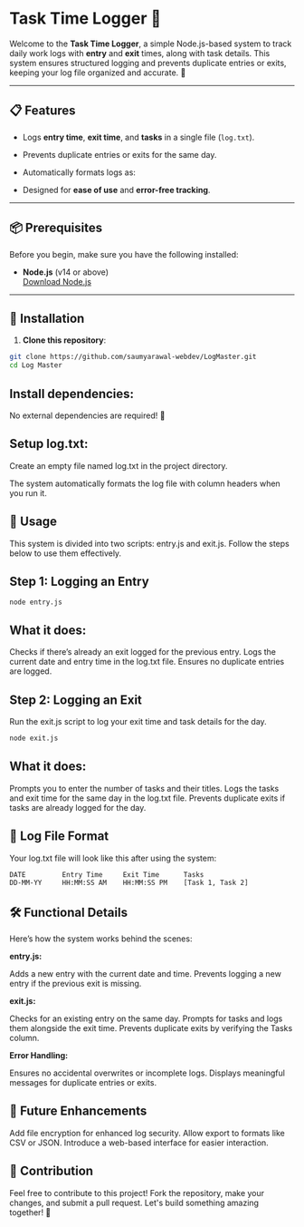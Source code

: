 # Task Time Logger 📜

Welcome to the **Task Time Logger**, a simple Node.js-based system to track daily work logs with **entry** and **exit** times, along with task details. This system ensures structured logging and prevents duplicate entries or exits, keeping your log file organized and accurate. 🚀

---

## 📋 Features

- Logs **entry time**, **exit time**, and **tasks** in a single file (`log.txt`).
- Prevents duplicate entries or exits for the same day.
- Automatically formats logs as:

- Designed for **ease of use** and **error-free tracking**.

---

## 📦 Prerequisites

Before you begin, make sure you have the following installed:

- **Node.js** (v14 or above)  
  [Download Node.js](https://nodejs.org/)

---

## 🚀 Installation

1. **Clone this repository**:

```bash
git clone https://github.com/saumyarawal-webdev/LogMaster.git
cd Log Master
```

## Install dependencies:

No external dependencies are required! 🎉

## Setup log.txt:

Create an empty file named log.txt in the project directory.

The system automatically formats the log file with column headers when you run it.

## 🔄 Usage

This system is divided into two scripts: entry.js and exit.js. Follow the steps below to use them effectively.

## Step 1: Logging an Entry

```base
node entry.js
```

## What it does:

Checks if there’s already an exit logged for the previous entry.
Logs the current date and entry time in the log.txt file.
Ensures no duplicate entries are logged.

## Step 2: Logging an Exit

Run the exit.js script to log your exit time and task details for the day.

```bash
node exit.js
```

## What it does:

Prompts you to enter the number of tasks and their titles.
Logs the tasks and exit time for the same day in the log.txt file.
Prevents duplicate exits if tasks are already logged for the day.

## 📂 Log File Format

Your log.txt file will look like this after using the system:

```txt
DATE         Entry Time     Exit Time      Tasks
DD-MM-YY     HH:MM:SS AM    HH:MM:SS PM    [Task 1, Task 2]
```

## 🛠 Functional Details

Here’s how the system works behind the scenes:

**entry.js:**

Adds a new entry with the current date and time.
Prevents logging a new entry if the previous exit is missing.

**exit.js:**

Checks for an existing entry on the same day.
Prompts for tasks and logs them alongside the exit time.
Prevents duplicate exits by verifying the Tasks column.

**Error Handling:**

Ensures no accidental overwrites or incomplete logs.
Displays meaningful messages for duplicate entries or exits.

## 🧩 Future Enhancements

Add file encryption for enhanced log security.
Allow export to formats like CSV or JSON.
Introduce a web-based interface for easier interaction.

## 🤝 Contribution

Feel free to contribute to this project! Fork the repository, make your changes, and submit a pull request. Let's build something amazing together! 🚀
